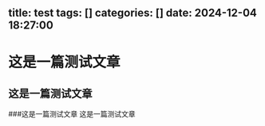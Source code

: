 title: test
tags: []
categories: []
date: 2024-12-04 18:27:00
---

# 这是一篇测试文章
## 这是一篇测试文章
###这是一篇测试文章
这是一篇测试文章
